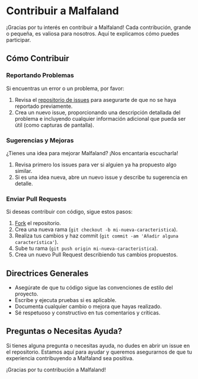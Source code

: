 # Contribuir a Malfaland

¡Gracias por tu interés en contribuir a Malfaland! Cada contribución, grande o pequeña, es valiosa para nosotros. Aquí te explicamos cómo puedes participar.

## Cómo Contribuir

### Reportando Problemas

Si encuentras un error o un problema, por favor:
1. Revisa el [repositorio de issues](https://github.com/malfaroarevalo/Malfaland/issues) para asegurarte de que no se haya reportado previamente.
2. Crea un nuevo issue, proporcionando una descripción detallada del problema e incluyendo cualquier información adicional que pueda ser útil (como capturas de pantalla).

### Sugerencias y Mejoras

¿Tienes una idea para mejorar Malfaland? ¡Nos encantaría escucharla!
1. Revisa primero los issues para ver si alguien ya ha propuesto algo similar.
2. Si es una idea nueva, abre un nuevo issue y describe tu sugerencia en detalle.

### Enviar Pull Requests

Si deseas contribuir con código, sigue estos pasos:
1. [Fork](https://github.com/malfaroarevalo/Malfaland/fork) el repositorio.
2. Crea una nueva rama (`git checkout -b mi-nueva-caracteristica`).
3. Realiza tus cambios y haz commit (`git commit -am 'Añadir alguna característica'`).
4. Sube tu rama (`git push origin mi-nueva-caracteristica`).
5. Crea un nuevo Pull Request describiendo tus cambios propuestos.

## Directrices Generales

- Asegúrate de que tu código sigue las convenciones de estilo del proyecto.
- Escribe y ejecuta pruebas si es aplicable.
- Documenta cualquier cambio o mejora que hayas realizado.
- Sé respetuoso y constructivo en tus comentarios y críticas.

## Preguntas o Necesitas Ayuda?

Si tienes alguna pregunta o necesitas ayuda, no dudes en abrir un issue en el repositorio. Estamos aquí para ayudar y queremos asegurarnos de que tu experiencia contribuyendo a Malfaland sea positiva.

¡Gracias por tu contribución a Malfaland!
